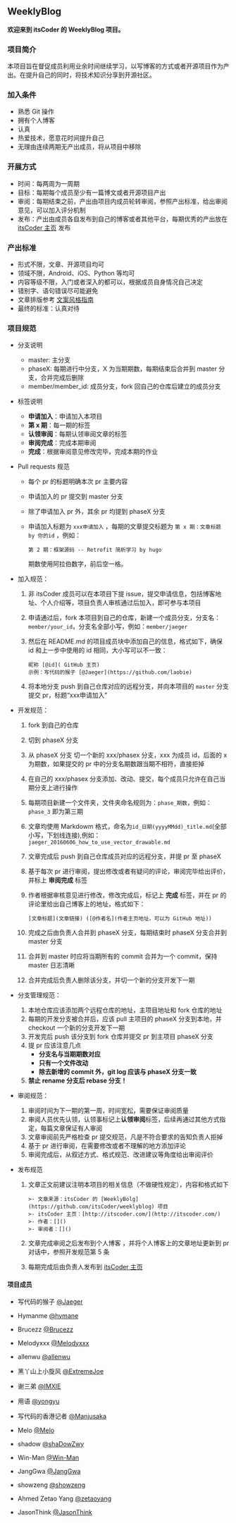 ## WeeklyBlog
**欢迎来到 itsCoder 的 WeeklyBlog 项目。**
### 项目简介
本项目旨在督促成员利用业余时间继续学习，以写博客的方式或者开源项目作为产出。在提升自己的同时，将技术知识分享到开源社区。

### 加入条件
- 熟悉 Git 操作
- 拥有个人博客
- 认真
- 热爱技术，愿意花时间提升自己
- 无理由连续两期无产出成员，将从项目中移除

### 开展方式
- 时间：每两周为一周期
- 目标：每期每个成员至少有一篇博文或者开源项目产出
- 审阅：每期结束之前，产出由项目内成员轮转审阅，参照产出标准，给出审阅意见，可以加入评分机制
- 发布：产出由成员各自发布到自己的博客或者其他平台，每期优秀的产出放在 [ itsCoder 主页](http://www.itscoder.com) 发布

### 产出标准
- 形式不限，文章、开源项目均可
- 领域不限，Android、iOS、Python 等均可
- 内容等级不限，入门或者深入的都可以，根据成员自身情况自己决定
- 错别字、语句错误尽可能避免
- 文章排版参考 [文案风格指南](https://open.leancloud.cn/copywriting-style-guide.html)
- 最终的标准：认真对待

### 项目规范
- 分支说明
  - master: 主分支
  - phaseX: 每期进行中分支，X 为当期期数，每期结束后合并到 master 分支，合并完成后删除
  - member/member_id: 成员分支，fork 回自己的仓库后建立的成员分支

- 标签说明

  - **申请加入**：申请加入本项目
  - **第 x 期**：每一期的标签
  - **认领审阅**：每期认领审阅文章的标签
  - **审阅完成**：完成本期审阅
  - **完成**：根据审阅意见修改完毕，完成本期的作业

- Pull requests 规范
  - 每个 pr 的标题明确本次 pr 主要内容

  - 申请加入的 pr 提交到 master 分支

  - 除了申请加入 pr 外，其余 pr 均提到 phaseX 分支

  - 申请加入标题为 `xxx申请加入` ，每期的文章提交标题为 `第 x 期：文章标题 by 你的id` ，例如：

    ```
    第 2 期：框架源码 -- Retrofit 简析学习 by hugo
    ```

    期数使用阿拉伯数字，前后空一格。

- 加入规范：

  1. 非 itsCoder 成员可以在本项目下提 issue，提交申请信息，包括博客地址、个人介绍等，项目负责人审核通过后加入，即可参与本项目

  2. 申请通过后，fork 本项目到自己的仓库，新建一个成员分支，分支名：`member/your_id`，分支名全部小写，例如：`member/jaeger`

  3. 然后在 README.md 的项目成员块中添加自己的信息，格式如下，确保 id 和上一步中使用的 id 相同，大小写可以不一致：

     ```
     昵称 [@id]( GitHub 主页)
     示例：写代码的猴子 [@Jaeger](https://github.com/laobie)
     ```

  4. 将本地分支 push 到自己仓库对应的远程分支，并向本项目的 `master` 分支提交 pr，标题“xxx申请加入”

- 开发规范：

  1. fork 到自己的仓库

  2. 切到 phaseX 分支

  3. 从 phaseX 分支 切一个新的 xxx/phasex 分支，xxx 为成员 id，后面的 x 为期数，如果提交的 pr 中的分支名期数跟当期不相符，直接拒掉

  4. 在自己的 xxx/phasex 分支添加、改动、提交，每个成员只允许在自己当期分支上进行操作

  5. 每期项目新建一个文件夹，文件夹命名规则为：`phase_期数`，例如：`phase_3` 即为第三期

  6. 文章均使用 Markdowm 格式，命名为`id_日期(yyyyMMdd)_title.md`(全部小写，下划线连接),例如：`jaeger_20160606_how_to_use_vector_drawable.md` 

  7. 文章完成后 push 到自己仓库成员对应的远程分支，并提 pr 至 phaseX

  8. 基于每次 pr 进行审阅，提出修改或者有疑问的评论，审阅完毕给出评价，并标上 **审阅完成** 标签

  9. 作者根据审核意见进行修改，修改完成后，标记上 **完成** 标签，并在 pr 的评论里给出自己博客上的地址，格式如下：

     ```
     [文章标题](文章链接) ([@作者名](作者主页地址，可以为 GitHub 地址))
     ```

  10. 完成之后由负责人合并到 phaseX 分支，每期结束时 phaseX 分支合并到 master 分支

  11. 合并到 master 时应将当期所有的 commit 合并为一个 commit，保持 master 日志清晰

  12. 合并完成后负责人删除该分支，并切一个新的分支开发下一期

- 分支管理规范：

  1. 本地仓库应该添加两个远程仓库的地址，主项目地址和 fork 仓库的地址
  2. 每期的开发分支被合并后，应该 pull 主项目的 phaseX 分支到本地，并 checkout 一个新的分支开发下一期
  3. 开发完后 push 该分支到 fork 仓库并提交 pr 到主项目 phaseX 分支
  4. 提 pr 应该注意几点
     - **分支名与当期期数对应**
     - **只有一个文件改动**
     - **除去新增的 commit 外，git log 应该与 phaseX 分支一致**
  5. **禁止 rename 分支后 rebase 分支！**

- 审阅规范：

  1. 审阅时间为下一期的第一周，时间宽松，需要保证审阅质量
  2. 审阅人员优先认领，认领事标记上**认领审阅**标签，后续再通过其他方式指定，每篇文章保证有人审阅
  3. 文章审阅前先严格检查 pr 提交规范，凡是不符合要求的告知负责人拒掉
  4. 基于 pr 进行审阅，在需要修改或者不理解的地方添加评论
  5. 审阅完成后，从叙述方式、格式规范、改进建议等角度给出审阅评价

- 发布规范

  1. 文章正文前建议注明本项目的相关信息（不做硬性规定），内容和格式如下

     ```
     >- 文章来源：itsCoder 的 [WeeklyBolg](https://github.com/itsCoder/weeklyblog) 项目
     >- itsCoder 主页：[http://itscoder.com/](http://itscoder.com/)
     >- 作者：[]()
     >- 审阅者：[]()
     ```

  2. 文章完成审阅之后发布到个人博客 ，并将个人博客上的文章地址更新到 pr 对话中，参照开发规范第 5 条

  3. 每期完成后由负责人发布到 [itsCoder 主页](http://itscoder.com/)

#### 项目成员
- 写代码的猴子 [@Jaeger](https://github.com/laobie)

- Hymanme [@hymane](https://github.com/hymanme)

- Brucezz [@Brucezz](https://github.com/brucezz)

- Melodyxxx [@Melodyxxx](https://github.com/melodyxxx)

- allenwu [@allenwu](https://github.com/wuchangfeng)

- 黑丫山上小旋风 [@ExtremeJoe](https://github.com/JoeSteven)

- 谢三弟 [@IMXIE](https://github.com/xcc3641)

- 用语 [@yongyu](https://github.com/yongyu0102)

- 写代码的香港记者 [@Manjusaka](https://github.com/Zheaoli)

- Melo [@Melo](https://github.com/itsMelo)

- shadow [@shaDowZwy](https://github.com/shaDowZwy)

- Win-Man [@Win-Man](https://github.com/Win-Man)

- JangGwa [@JangGwa](https://github.com/JangGwa)

- showzeng [@showzeng](https://github.com/showzeng)

- Ahmed Zetao Yang [@zetaoyang](https://github.com/zetaoyang)

- JasonThink [@JasonThink](https://github.com/jasonim)
